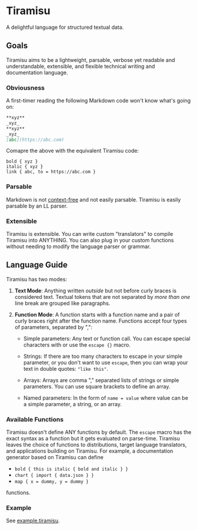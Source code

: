 # Tiramisu

A delightful language for structured textual data.

## Goals

Tiramisu aims to be a lightweight, parsable, verbose yet readable and
understandable, extensible, and flexible technical writing and documentation
language.

### Obviousness

A first-timer reading the following Markdown code won't know what's going on:

```markdown
**xyz**
_xyz_
**xyz**
_xyz_
[abc](https://abc.com)
```

Comapre the above with the equivalent Tiramisu code:

```tiramisu
bold { xyz }
italic { xyz }
link { abc, to = https://abc.com }
```

### Parsable

Markdown is not
[context-free](https://clehaxze.tw/gemlog/2022/03-31-markdown-is-not-context-free.gmi)
and not easily parsable. Tiramisu is easily parsable by an LL parser.

### Extensible

Tiramisu is extensible. You can write custom "translators" to compile Tiramisu into
ANYTHING. You can also plug in your custom functions without needing to modify the
language parser or grammar.

## Language Guide

Tiramisu has two modes:

1. **Text Mode**: Anything written _outside_ but not before curly braces is
   considered text. Textual tokens that are not separated by _more than one_
   line break are grouped like paragraphs.
2. **Function Mode**: A function starts with a function name and a pair of
   curly braces right after the function name. Functions accept four types
   of parameters, separated by ",":

   - Simple parameters: Any text or function call. You can escape special
     characters with or use the `escape {}` macro.

   - Strings: If there are too many characters to escape in your simple
     parameter, or you don't want to use `escape`, then you can wrap your text
     in double quotes: `"like this"`.

   - Arrays: Arrays are comma "," separated lists of strings or simple
     parameters. You can use square brackets to define an array.

   - Named parameters: In the form of `name = value` where value can be a
     simple parameter, a string, or an array.

### Available Functions

Tiramisu doesn't define ANY functions by default. The `escape` macro has the
exact syntax as a function but it gets evaluated on parse-time. Tiramisu
leaves the choice of functions to distributions, target language translators,
and applications building on Tiramisu. For example, a documentation generator
based on Tiramisu can define

- `bold { this is italic { bold and italic } }`
- `chart { import { data.json } }`
- `map { x = dummy, y = dummy }`

functions.

### Example

See [example.tiramisu](./example.tiramisu).
